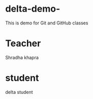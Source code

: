 # delta-demo-
This is demo for Git and GitHub classes

# Teacher
Shradha khapra

# student 
delta student